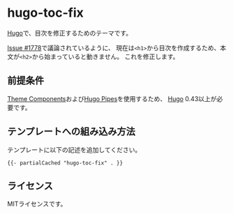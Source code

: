 # hugo-toc-fix

[Hugo][]で、目次を修正するためのテーマです。

[Issue #1778][]で議論されているように、
現在は`<h1>`から目次を作成するため、本文が`<h2>`から始まっていると動きません。
これを修正します。

## 前提条件

[Theme Components][]および[Hugo Pipes][]を使用するため、
[Hugo][] 0.43以上が必要です。

## テンプレートへの組み込み方法

テンプレートに以下の記述を追加してください。

```
{{- partialCached "hugo-toc-fix" . }}
```

## ライセンス

MITライセンスです。

[Hugo]: https://gohugo.io/
[Hugo Pipes]: https://gohugo.io/hugo-pipes/
[Theme Components]: https://gohugo.io/themes/theme-components/
[Issue #1778]: https://github.com/gohugoio/hugo/issues/1778

